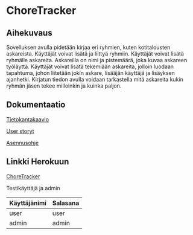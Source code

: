 # ChoreTracker

## Aihekuvaus

Sovelluksen avulla pidetään kirjaa eri ryhmien, kuten kotitalousten askareista. Käyttäjät voivat lisätä ja liittyä ryhmiin. Käyttäjät voivat lisätä ryhmälle askareita. Askareilla on nimi ja pistemäärä, joka kuvaa askareen työläyttä. Käyttäjät voivat lisätä tekemiään askareita, jolloin luodaan tapahtuma, johon liitetään jokin askare, lisääjän käyttäjä ja lisäyksen ajanhetki. Kirjatun tiedon avulla voidaan tarkastella mitä askareita kukin ryhmän jäsen tekee milloinkin ja kuinka paljon.


## Dokumentaatio

[Tietokantakaavio](https://github.com/HiskiR/ChoreTracker/blob/master/documentation/database_diagram.png)

[User storyt](https://github.com/HiskiR/ChoreTracker/blob/master/documentation/user_stories.md)

[Asennusohje](https://github.com/HiskiR/ChoreTracker/blob/master/documentation/asennusohje.md)

## Linkki Herokuun
[ChoreTracker](http://tsoha-choretracker.herokuapp.com)

Testikäyttäjä ja admin

Käyttäjänimi | Salasana
------------ | --------
user | user
admin | admin

